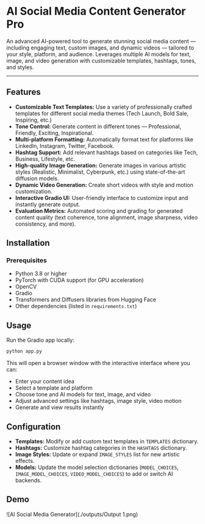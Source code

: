 # AI Social Media Content Generator Pro


An advanced AI-powered tool to generate stunning social media content — including engaging text, custom images, and dynamic videos — tailored to your style, platform, and audience. Leverages multiple AI models for text, image, and video generation with customizable templates, hashtags, tones, and styles.

---

## Features

- **Customizable Text Templates:** Use a variety of professionally crafted templates for different social media themes (Tech Launch, Bold Sale, Inspiring, etc.)
- **Tone Control:** Generate content in different tones — Professional, Friendly, Exciting, Inspirational.
- **Multi-platform Formatting:** Automatically format text for platforms like LinkedIn, Instagram, Twitter, Facebook.
- **Hashtag Support:** Add relevant hashtags based on categories like Tech, Business, Lifestyle, etc.
- **High-quality Image Generation:** Generate images in various artistic styles (Realistic, Minimalist, Cyberpunk, etc.) using state-of-the-art diffusion models.
- **Dynamic Video Generation:** Create short videos with style and motion customization.
- **Interactive Gradio UI:** User-friendly interface to customize input and instantly generate output.
- **Evaluation Metrics:** Automated scoring and grading for generated content quality (text coherence, tone alignment, image sharpness, video consistency, and more).

## Installation

### Prerequisites

- Python 3.8 or higher
- PyTorch with CUDA support (for GPU acceleration)
- OpenCV
- Gradio
- Transformers and Diffusers libraries from Hugging Face
- Other dependencies (listed in `requirements.txt`)

## Usage

Run the Gradio app locally:

```bash
python app.py
```

This will open a browser window with the interactive interface where you can:

- Enter your content idea
- Select a template and platform
- Choose tone and AI models for text, image, and video
- Adjust advanced settings like hashtags, image style, video motion
- Generate and view results instantly


## Configuration

- **Templates:** Modify or add custom text templates in `TEMPLATES` dictionary.
- **Hashtags:** Customize hashtag categories in the `HASHTAGS` dictionary.
- **Image Styles:** Update or expand `IMAGE_STYLES` list for new artistic effects.
- **Models:** Update the model selection dictionaries (`MODEL_CHOICES`, `IMAGE_MODEL_CHOICES`, `VIDEO_MODEL_CHOICES`) to add or switch AI backends.

## Demo

![AI Social Media Generator](./outputs/Output 1.png)


